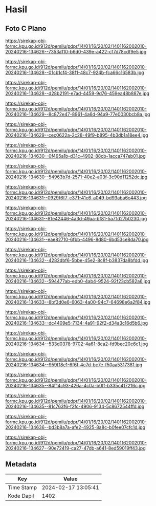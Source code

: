 # Hasil

## Foto C Plano

https://sirekap-obj-formc.kpu.go.id/912d/pemilu/pdpr/14/01/16/20/02/1401162002010-20240216-134626--7353a110-b6d0-439e-a422-c17d78cdf9e5.jpg

https://sirekap-obj-formc.kpu.go.id/912d/pemilu/pdpr/14/01/16/20/02/1401162002010-20240216-134628--01cb1cf4-38f1-48c7-924b-fca66c16583b.jpg

https://sirekap-obj-formc.kpu.go.id/912d/pemilu/pdpr/14/01/16/20/02/1401162002010-20240216-134628--d28b2191-e7ad-4459-9d76-459ea48b887e.jpg

https://sirekap-obj-formc.kpu.go.id/912d/pemilu/pdpr/14/01/16/20/02/1401162002010-20240216-134629--8c872e47-8961-4a6d-94a9-77e0030bcb8a.jpg

https://sirekap-obj-formc.kpu.go.id/912d/pemilu/pdpr/14/01/16/20/02/1401162002010-20240216-134629--cec0622a-2c28-49f9-b895-4b3db1a18ee4.jpg

https://sirekap-obj-formc.kpu.go.id/912d/pemilu/pdpr/14/01/16/20/02/1401162002010-20240216-134630--0f495a1b-d31c-4902-88cb-1acca747eb01.jpg

https://sirekap-obj-formc.kpu.go.id/912d/pemilu/pdpr/14/01/16/20/02/1401162002010-20240216-134630--54963b7d-2571-40e2-a03f-3c90d11252dc.jpg

https://sirekap-obj-formc.kpu.go.id/912d/pemilu/pdpr/14/01/16/20/02/1401162002010-20240216-134631--0929f6f7-c371-41c6-a049-bd93aba6c443.jpg

https://sirekap-obj-formc.kpu.go.id/912d/pemilu/pdpr/14/01/16/20/02/1401162002010-20240216-134631--81e42446-4a3d-49aa-bf81-5a71d27b0230.jpg

https://sirekap-obj-formc.kpu.go.id/912d/pemilu/pdpr/14/01/16/20/02/1401162002010-20240216-134631--eae82710-6fbb-4496-8d80-6bd53ce8da70.jpg

https://sirekap-obj-formc.kpu.go.id/912d/pemilu/pdpr/14/01/16/20/02/1401162002010-20240216-134632--4282dbf6-5bbe-45e2-8c8f-b3837da8bfdd.jpg

https://sirekap-obj-formc.kpu.go.id/912d/pemilu/pdpr/14/01/16/20/02/1401162002010-20240216-134632--594477ab-edb0-4ab4-9524-92f23cb582a6.jpg

https://sirekap-obj-formc.kpu.go.id/912d/pemilu/pdpr/14/01/16/20/02/1401162002010-20240216-134633--8bf3d0e6-6063-4a00-94c7-64698e6a2f84.jpg

https://sirekap-obj-formc.kpu.go.id/912d/pemilu/pdpr/14/01/16/20/02/1401162002010-20240216-134633--dc4409e5-7134-4a91-92f2-d34a3c16d5b6.jpg

https://sirekap-obj-formc.kpu.go.id/912d/pemilu/pdpr/14/01/16/20/02/1401162002010-20240216-134634--533d0378-9702-4a61-8ca2-fd9bec20c6c1.jpg

https://sirekap-obj-formc.kpu.go.id/912d/pemilu/pdpr/14/01/16/20/02/1401162002010-20240216-134634--959f18e1-6f6f-4c7d-bc7e-f50aa5317381.jpg

https://sirekap-obj-formc.kpu.go.id/912d/pemilu/pdpr/14/01/16/20/02/1401162002010-20240216-134635--84f14c93-426a-4c0a-b0ff-b335c417216c.jpg

https://sirekap-obj-formc.kpu.go.id/912d/pemilu/pdpr/14/01/16/20/02/1401162002010-20240216-134635--81c763f6-f2fc-4906-9134-5c8672544ffd.jpg

https://sirekap-obj-formc.kpu.go.id/912d/pemilu/pdpr/14/01/16/20/02/1401162002010-20240216-134636--bd3b8a7a-afe2-4925-8a8c-b0fee07cfc1d.jpg

https://sirekap-obj-formc.kpu.go.id/912d/pemilu/pdpr/14/01/16/20/02/1401162002010-20240216-134627--90e72419-ca27-47db-a641-8ed59019ff43.jpg


## Metadata

| Key        | Value               |
| ---------- | ------------------- |
| Time Stamp | 2024-02-17 13:05:41 |
| Kode Dapil | 1402                |



